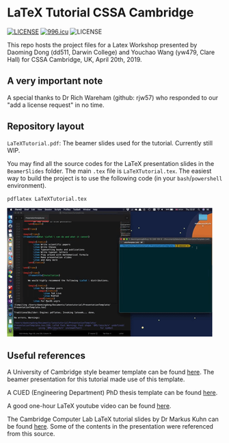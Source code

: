 # LaTeX Tutorial CSSA Cambridge

[![LICENSE](https://img.shields.io/badge/license-NPL%20(The%20996%20Prohibited%20License)-blue.svg)](https://github.com/996icu/996.ICU/blob/master/LICENSE)
<a href="https://996.icu"><img src="https://img.shields.io/badge/link-996.icu-red.svg" alt="996.icu"></a>
![LICENSE](https://img.shields.io/badge/license-MIT-blue.svg)

This repo hosts the project files for a Latex Workshop presented by Daoming Dong (dd511, Darwin College) and Youchao Wang (yw479, Clare Hall) for CSSA Cambridge, UK, April 20th, 2019.

## A very important note

A special thanks to Dr Rich Wareham (github: rjw57) who responded to our "add a license request" in no time.

## Repository layout

`LaTeXTutorial.pdf`: The beamer slides used for the tutorial. Currently still WIP.

You may find all the source codes for the LaTeX presentation slides in the `BeamerSlides` folder. The main `.tex` file is `LaTeXTutorial.tex`. The easiest way to build the project is to use the following code (in your `bash`/`powershell` environment).

```
pdflatex LaTeXTutorial.tex
```

![Demo](BeamerSlides/Figures/Demo.gif)

## Useful references

A University of Cambridge style beamer template can be found [here](https://github.com/rjw57/cambridge-beamer). The beamer presentation for this tutorial made use of this template.

A CUED (Engineering Department) PhD thesis template can be found [here](https://github.com/kks32/phd-thesis-template).

A good one-hour LaTeX youtube video can be found [here](https://www.youtube.com/watch?v=VhmkLrOjLsw).

The Cambridge Computer Lab LaTeX tutorial slides by Dr Markus Kuhn can be found [here](https://www.cl.cam.ac.uk/teaching/1617/TeX+MATLAB/latex-slides.pdf). Some of the contents in the presentation were referenced from this source.
